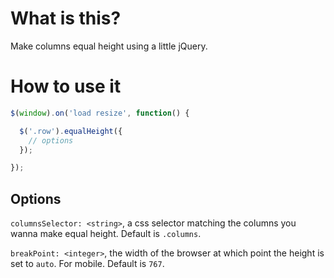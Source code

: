 # What is this?

Make columns equal height using a little jQuery.

# How to use it

```javascript
$(window).on('load resize', function() {

  $('.row').equalHeight({
    // options
  });

});
```

## Options

`columnsSelector: <string>`, a css selector matching the columns you wanna make equal height. Default is `.columns`.

`breakPoint: <integer>`, the width of the browser at which point the height is set to `auto`. For mobile. Default is `767`.
